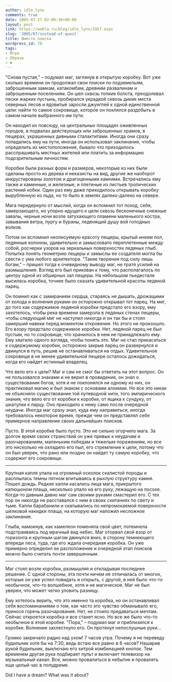 ```yaml
---
author: idle_lynx
comments: true
date: 2005-07-27 02:00:36+00:00
layout: post
link: https://wobla.ru/blog/idle_lynx/1917.aspx
slug: '2005/07/instead-of-quest'
title: Вместо поиска
wordpress_id: 78
tags:
- Игра
- Образы
- ❤️
---
```


"Снова пустая," – подумал маг, заглянув в открытую коробку. Вот уже сколько времени он продолжал свои поиски по подземельям, заброшенным замкам, катакомбам, древним развалинам и заброшенным поселениям. Он шел сквозь топкие болота, преодолевал пески жарких пустынь, пробирался украдкой сквозь дикие места северных лесов и ядовитые заросли джунглей к одной единственной цели: найти то самое сокровище, которое он поклялся раздобыть в самом начале выбранного им пути.

Он находил их повсюду, на центральных площадях оживленных городов, в подвалах действующих или заброшенных храмов, в пещерах, украшенных дивными сталактитами. Иногда они сразу попадались ему на пути, иногда он использовал заклинания, чтобы определить их местоположение, бывало что приходилось расспрашивать местных жителей или платить за информацию подозрительным личностям.

Коробки были разных форм и размеров, некоторые из них были сделаны просто из дерева и неказисты на вид, другие же наоборот инкрустированы золотом и драгоценными камнями. Встречались ему также и каменные, и железные, и плетеные из листьев тропических растений кобки. Один раз ему даже приходилось открывать коробку вырубленную из льда, но то было в землях далеко-далеко на севере.

Мага передернуло от мыслей, когда он вспомнил тот поход, себя, замерзающего, но упорно идущего к цели сквозь бесконечные снежные завалы, черные ночи возле затухающего пламени маленького костра, завывания ветра, пургу и бураны, леденящий душу вой голодных волков.

Потом он вспомнил неописуемую красоту пещеры, крытый инеем пол, ледянные колонны, удивительно и замысловато переплетенные между собой, росчерки узоров на зеркальных поверхностях ледяных глыб. Попытка понять геометрию пещеры и замыслы ее создателя могла бы свести с ума любого архитектора. "Такие творения под силу лишь богам," – пришел тогда к очевидному выводу маг, не тратя усилий на размышления. Взгляд его был прикован к тому, что располагалось по центру одной из обширных зал пещеры. На небольшом пьедестале высилась коробка, точнее было сказать удивительной красоты ледяной ларец.

Он помнил как с замиранием сердца, стараясь не дышать, дрожащими от холода и волнения руками он осторожно открывал тот ларец. На миг, до того как содержимое ледяной коробки предстало его взору, ему захотелось, чтобы река времени замерзла в ледяных стенах пещеры, чтобы следующий миг не наступил никогда и он так бы и стоял замерший навеки перед моментом откровения. Но этого не произошло. Его взору предстало содержимое коробки. Нет, ледяной ларец не был пустым, но то сокровище, что хранилось в нем не принадлежало ему. Ему хватило одного взгляда, чтобы понять это. Маг не стал прикасаться к содержумому коробки, осторожно закрыв ларец он развернулся и двинулся в путь, решив не останавливаться на отдых. Удивительное сокровище в не менее удивительной пещере осталось дожидаться, когда его найдет истинный владелец.

Что вело его к цели? Маг и сам не смог бы ответить на этот вопрос. Он не пользовался знаками и не верил в провидение, он знал о существовании богов, хотя и не поклонялся ни одному из них, он практиковал магию и был знаком с основами алхимии. Но все это никак не объясняло существование той путеводной нити, того эмпирического знания, что вело его от коробки к коробке, от ящика к сундуку, от шкатулки к ларцу. Оно приходило к нему само после очередной неудачи. Иногда маг сразу знал, куда ему направиться, иногда требовалось некоторое время, прежде чем он представлял себе примерное направление своих дальнейших поисков.

Пусто. В этой коробке было пусто. Это не сильно огорчило мага. За долгое время своих странствий он уже привык к неудачам и разочарованиям, маленьким победам и тяжелым поражениям, но все это нисколько не охладило его пыл, его стремление к цели, потому что он был уверен, что рано или поздно он найдет ту самую коробку, что содержит его сокровище.

* * *

Крупная капля упала на огромный осколок скалистой породы и расплылась темны пятном впитываясь в рыхлую структуру камня. Пошел дождь. Редкие капли касались лица мага, прикрытого капюшоном плаща, несколько упало на его руку, лежащую на посохе. Когда-то давным давно маг сам своими руками смастерил его. С тех пор он никогда не расставался с ним в своих скитаниях по свету и тьме. Капли барабанили и скатывались по непромокаемой поверхности шелковой накидки плаща, на которую маг наложил несложное заклинание.

Глыба, намокнув, как хамелеон поменяла свой цвет, потемнела подстраиваясь под мрачный вид небес. Маг оторвал свой взор от горизонта и крупным шагом двинулся вниз, в сторону темнеющего впереди леса, туда, где его ждала очередная коробка. Он уже примерно определил ее расположение и очередной этап поисков можно было считать почти завершенным.

* * *

Маг стоял возле коробки, размышляя и откладывая последнее решение. С одной стороны, эта почти ничем не отличалась от многих, которые он уже успел повидать и открыть, с другой, в ней было что-то необычное, что-то волшебное, хотя и не магическое. Маг не был уверен, что может четко уловить разницу.

Ему хотелось верить, что это именно та коробка, но он останавливал себя воспоминаниями о том, как часто это чувство обманывало его, принося горечь разочарования. Нет, не стоило предаваться мечтам. Сейчас откроется коробка и все станет ясно. Но все же было что-то необычное в этой коробке. "Пора," – подумал маг и приблизился к коробке. Волнение захлестнуло его. Он протянул непослушные руки...

Громко закричало радио над ухом! 7 часов утра. Почему я не переведу будильник хотя бы на 7:30, ведь встаю все равно в 8 часов? Нашарив рукой будильник, выключаю его хитрой комбинацией кнопок. Тем временем другая рука подбирает пульт и включает телевизор на музыкальный канал. Все, можно провалиться в небытие и провалять еще целый час в полудреме.

Did I have a dream? What was it about?

